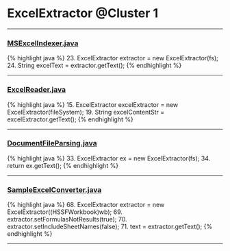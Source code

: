 # ExcelExtractor @Cluster 1

***

### [MSExcelIndexer.java](https://searchcode.com/codesearch/view/95551301/)
{% highlight java %}
23. ExcelExtractor extractor = new ExcelExtractor(fs);
24. String excelText = extractor.getText();
{% endhighlight %}

***

### [ExcelReader.java](https://searchcode.com/codesearch/view/12574794/)
{% highlight java %}
15. ExcelExtractor excelExtractor = new ExcelExtractor(fileSystem);
19. String excelContentStr = excelExtractor.getText();
{% endhighlight %}

***

### [DocumentFileParsing.java](https://searchcode.com/codesearch/view/76013528/)
{% highlight java %}
33. ExcelExtractor ex = new ExcelExtractor(fs);
34. return ex.getText();
{% endhighlight %}

***

### [SampleExcelConverter.java](https://searchcode.com/codesearch/view/114502930/)
{% highlight java %}
68. ExcelExtractor extractor = new ExcelExtractor((HSSFWorkbook)wb);
69. extractor.setFormulasNotResults(true);
70. extractor.setIncludeSheetNames(false);
71. text = extractor.getText();
{% endhighlight %}

***

